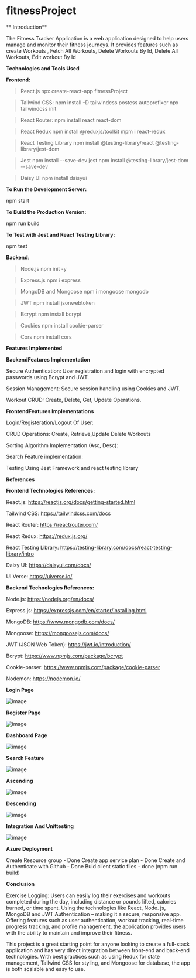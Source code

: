 # fitnessProject

** Introduction**

The Fitness Tracker Application is a  web application designed to help users manage and monitor their fitness journeys. 
It provides features such as create Workouts , Fetch All Workouts, Delete Workouts By Id, Delete All Workouts, Edit workout By Id

**Technologies and Tools Used**

**Frontend:**
>React.js
 npx create-react-app fitnessProject

>Tailwind CSS:
 npm install -D tailwindcss postcss autoprefixer
 npx tailwindcss init

>React Router:
 npm install react react-dom

>React Redux
 npm install @reduxjs/toolkit
 mpm i react-redux

>React Testing Library
 npm install @testing-library/react @testing-library/jest-dom


>Jest
 npm install --save-dev jest
 npm install @testing-library/jest-dom --save-dev

>Daisy UI
 npm install daisyui

**To Run the Development Server:**

npm start

**To Build the Production Version:**

npm run build

**To Test with Jest and React Testing Library:**

npm test

**Backend**:

>Node.js
 npm init -y

>Express.js
 npm i express

>MongoDB and Mongoose
 npm i mongoose mongodb

>JWT
 npm install jsonwebtoken

>Bcrypt
 npm install bcrypt

>Cookies
 npm install cookie-parser

>Cors
 npm install cors

**Features Implemented**

**BackendFeatures Implementation**

  Secure Authentication: User registration and login with encrypted passwords using Bcrypt and JWT.
  
  Session Management: Secure session handling using Cookies and JWT.
  
  Workout CRUD: Create, Delete, Get, Update Operations.

**FrontendFeatures Implementations**

  Login/Registeration/Logout Of User:
  
  CRUD Operations: Create, Retrieve,Update Delete Workouts
  
  Sorting Algorithm Implementation (Asc, Desc):
  
  Search Feature implementation:

  Testing Using Jest Framework and react testing library

**References**

**Frontend Technologies References:**

  React.js: https://reactjs.org/docs/getting-started.html

  Tailwind CSS: https://tailwindcss.com/docs

  React Router: https://reactrouter.com/

  React Redux: https://redux.js.org/

  React Testing Library: https://testing-library.com/docs/react-testing-library/intro

  Daisy UI: https://daisyui.com/docs/

  UI Verse: https://uiverse.io/
  
**Backend Technologies References:**

  Node.js: https://nodejs.org/en/docs/

  Express.js: https://expressjs.com/en/starter/installing.html

  MongoDB: https://www.mongodb.com/docs/

  Mongoose: https://mongoosejs.com/docs/

  JWT (JSON Web Token): https://jwt.io/introduction/

  Bcrypt: https://www.npmjs.com/package/bcrypt

  Cookie-parser: https://www.npmjs.com/package/cookie-parser

  Nodemon: https://nodemon.io/
  
**Login Page**

![image](https://github.com/user-attachments/assets/4be0378f-12c3-4af1-b230-2b8e62a5b99c)

**Register Page**

![image](https://github.com/user-attachments/assets/d89d84ad-9cd6-4297-84fd-f8d6ace0a4d8)


**Dashboard Page**

![image](https://github.com/user-attachments/assets/ecb397f3-3d4d-400e-b08b-7bb557d8081c)

**Search Feature**

![image](https://github.com/user-attachments/assets/1c34a2dd-4bc0-40f2-bf28-77b320affccf)

**Ascending** 

![image](https://github.com/user-attachments/assets/e02cbf77-728c-4ae6-a3d2-ce1dfb42b6e5)



**Descending**

![image](https://github.com/user-attachments/assets/d0291ebe-69ed-4274-b49a-49d7208e769c)

**Integration And Unittesting**

![image](https://github.com/user-attachments/assets/83e3984d-3c7b-40b5-b781-20225a51bab0)


**Azure Deployment**

Create Resource group - Done
Create app service plan - Done
Create and Authenticate with Github - Done
Buid client static files - done (npm run build)



**Conclusion**

Exercise Logging: Users can easily log their exercises and workouts completed during the day, including distance or pounds lifted, calories burned, or time spent. Using the technologies like React, Node. js, MongoDB and JWT Authentication – making it a secure, responsive app. Offering features such as user authentication, workout tracking, real-time progress tracking, and profile management, the application provides users with the ability to maintain and improve their fitness.

This project is a great starting point for anyone looking to create a full-stack application and has very direct integration between front-end and back-end technologies. With best practices such as using Redux for state management, Tailwind CSS for styling, and Mongoose for database, the app is both scalable and easy to use.








  







